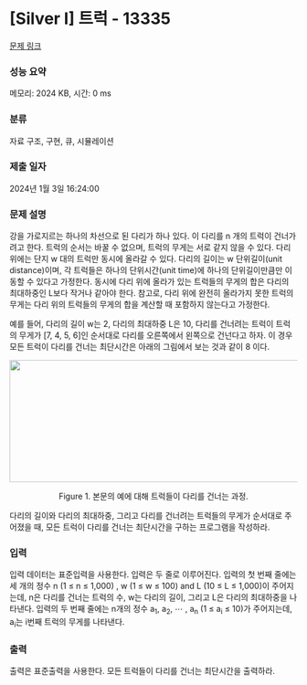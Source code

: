 # [Silver I] 트럭 - 13335 

[문제 링크](https://www.acmicpc.net/problem/13335) 

### 성능 요약

메모리: 2024 KB, 시간: 0 ms

### 분류

자료 구조, 구현, 큐, 시뮬레이션

### 제출 일자

2024년 1월 3일 16:24:00

### 문제 설명

<p>강을 가로지르는 하나의 차선으로 된 다리가 하나 있다. 이 다리를 n 개의 트럭이 건너가려고 한다. 트럭의 순서는 바꿀 수 없으며, 트럭의 무게는 서로 같지 않을 수 있다. 다리 위에는 단지 w 대의 트럭만 동시에 올라갈 수 있다. 다리의 길이는 w 단위길이(unit distance)이며, 각 트럭들은 하나의 단위시간(unit time)에 하나의 단위길이만큼만 이동할 수 있다고 가정한다. 동시에 다리 위에 올라가 있는 트럭들의 무게의 합은 다리의 최대하중인 L보다 작거나 같아야 한다. 참고로, 다리 위에 완전히 올라가지 못한 트럭의 무게는 다리 위의 트럭들의 무게의 합을 계산할 때 포함하지 않는다고 가정한다.</p>

<p>예를 들어, 다리의 길이 w는 2, 다리의 최대하중 L은 10, 다리를 건너려는 트럭이 트럭의 무게가 [7, 4, 5, 6]인 순서대로 다리를 오른쪽에서 왼쪽으로 건넌다고 하자. 이 경우 모든 트럭이 다리를 건너는 최단시간은 아래의 그림에서 보는 것과 같이 8 이다.</p>

<p style="text-align: center;"><img alt="" src="https://onlinejudgeimages.s3-ap-northeast-1.amazonaws.com/problem/13335/1.png" style="height:214px; width:664px"></p>

<p style="text-align: center;">Figure 1. 본문의 예에 대해 트럭들이 다리를 건너는 과정.</p>

<p>다리의 길이와 다리의 최대하중, 그리고 다리를 건너려는 트럭들의 무게가 순서대로 주어졌을 때, 모든 트럭이 다리를 건너는 최단시간을 구하는 프로그램을 작성하라.</p>

### 입력 

 <p>입력 데이터는 표준입력을 사용한다. 입력은 두 줄로 이루어진다. 입력의 첫 번째 줄에는 세 개의 정수 n (1 ≤ n ≤ 1,000) , w (1 ≤ w ≤ 100) and L (10 ≤ L ≤ 1,000)이 주어지는데, n은 다리를 건너는 트럭의 수, w는 다리의 길이, 그리고 L은 다리의 최대하중을 나타낸다. 입력의 두 번째 줄에는 n개의 정수 a<sub>1</sub>, a<sub>2</sub>, ⋯ , a<sub>n</sub> (1 ≤ a<sub>i</sub> ≤ 10)가 주어지는데, a<sub>i</sub>는 i번째 트럭의 무게를 나타낸다.</p>

### 출력 

 <p>출력은 표준출력을 사용한다. 모든 트럭들이 다리를 건너는 최단시간을 출력하라.</p>

